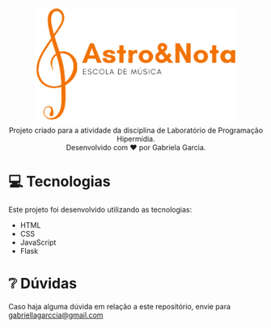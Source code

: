 <p align="center">
   <img src="https://github.com/gabsgc/astro-nota/blob/master/img/logo.png" alt="Astro&Nota" width="400"/>
   </br> Projeto criado para a atividade da disciplina de Laboratório de Programação Hipermídia. </br>
   Desenvolvido com ❤︎ por Gabriela Garcia.
</p>

# :computer: Tecnologias
Este projeto foi desenvolvido utilizando as tecnologias:

- HTML
- CSS
- JavaScript
- Flask

# :grey_question: Dúvidas
Caso haja alguma dúvida em relação a este repositório, envie para gabriellagarccia@gmail.com

